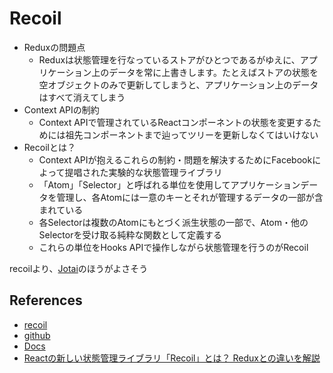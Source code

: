 # Recoil
- Reduxの問題点
  - Reduxは状態管理を行なっているストアがひとつであるがゆえに、アプリケーション上のデータを常に上書きします。たとえばストアの状態を空オブジェクトのみで更新してしまうと、アプリケーション上のデータはすべて消えてしまう
- Context APIの制約
  - Context APIで管理されているReactコンポーネントの状態を変更するためには祖先コンポーネントまで辿ってツリーを更新しなくてはいけない
- Recoilとは？
  - Context APIが抱えるこれらの制約・問題を解決するためにFacebookによって提唱された実験的な状態管理ライブラリ
  - 「Atom」「Selector」と呼ばれる単位を使用してアプリケーションデータを管理し、各Atomには一意のキーとそれが管理するデータの一部が含まれている
  - 各Selectorは複数のAtomにもとづく派生状態の一部で、Atom・他のSelectorを受け取る純粋な関数として定義する
  - これらの単位をHooks APIで操作しながら状態管理を行うのがRecoil


recoilより、[Jotai](./hooks/jotai.md)のほうがよさそう

## References
- [recoil](https://recoiljs.org/)
- [github](https://github.com/facebookexperimental/Recoil)
- [Docs](https://recoiljs.org/docs/introduction/installation)
- [Reactの新しい状態管理ライブラリ「Recoil」とは？ Reduxとの違いを解説](https://ics.media/entry/210224/)

